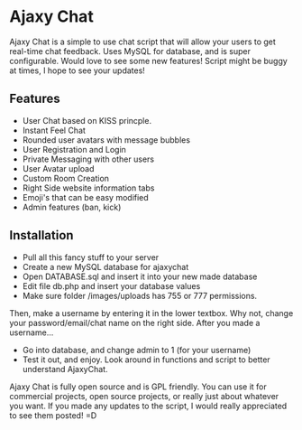 <h1>Ajaxy Chat</h1>

Ajaxy Chat is a simple to use chat script that will allow your users to get real-time chat feedback. Uses MySQL for database, and is super configurable. Would love to see some new features! Script might be buggy at times, I hope to see your updates!


<h2>Features</h2>

- User Chat based on KISS princple.<br>
- Instant Feel Chat<br>
- Rounded user avatars with message bubbles<br>
- User Registration and Login<br>
- Private Messaging with other users<br>
- User Avatar upload<br>
- Custom Room Creation<br>
- Right Side website information tabs<br>
- Emoji's that can be easy modified<br>
- Admin features (ban, kick)<br>


<h2>Installation</h2>

- Pull all this fancy stuff to your server
- Create a new MySQL database for ajaxychat
- Open DATABASE.sql and insert it into your new made database
- Edit file  db.php  and insert your database values
- Make sure folder  /images/uploads  has 755 or 777 permissions.

Then, make a username by entering it in the lower textbox. Why not, change your password/email/chat name on the right side. After you made a username...

- Go into database, and change admin to 1  (for your username)
- Test it out, and enjoy. Look around in functions and script to better understand AjaxyChat.


Ajaxy Chat is fully open source and is GPL friendly. You can use it for commercial projects, open source projects, or really just about whatever you want. If you made any updates to the script, I would really appreciated to see them posted! =D

